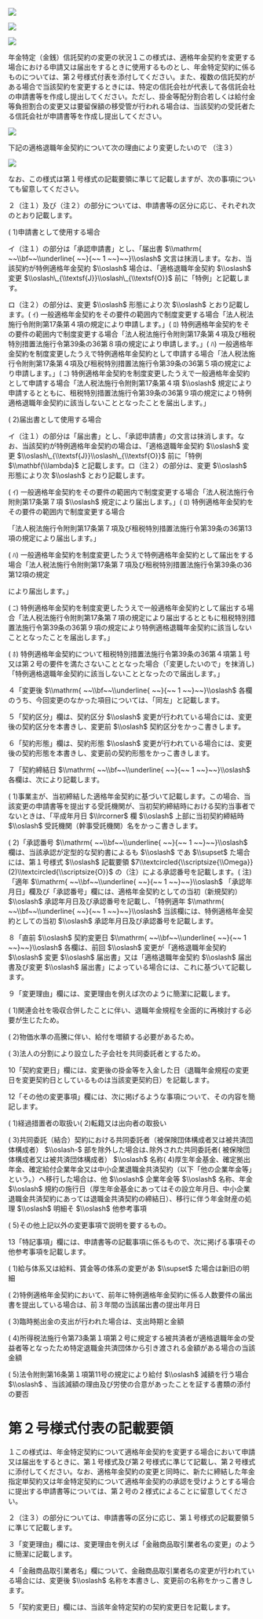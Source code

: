 ![](https://www.nta.go.jp/tmp/9a3444ee-f75e-4a99-aca2-bda0b9f90c24/images/40f2356ddb5a8ebe87330eb3b692d367ad929b388dcf8e5ed0ae424681523852.jpg)

![](https://www.nta.go.jp/tmp/9a3444ee-f75e-4a99-aca2-bda0b9f90c24/images/3b68edf4bedea30a1aba9a511550301b77ea89309c717b9d30e4ae28370ed9a0.jpg)

![](https://www.nta.go.jp/tmp/9a3444ee-f75e-4a99-aca2-bda0b9f90c24/images/60edb347579e073bfd260e28f036b90463cfbc886e586810efc76723b2f2b6a7.jpg)

年金特定（金銭）信託契約の変更の状況１この様式は、適格年金契約を変更する場合における申請又は届出をするときに使用するものとし、年金特定契約に係るものについては、第２号様式付表を添付してください。また、複数の信託契約がある場合で当該契約を変更するときには、特定の信託会社が代表して各信託会社の申請書等を作成し提出してください。ただし、掛金等配分割合若しくは給付金等負担割合の変更又は要留保額の移受管が行われる場合は、当該契約の受託者たる信託会社が申請書等を作成し提出してください。

![](https://www.nta.go.jp/tmp/9a3444ee-f75e-4a99-aca2-bda0b9f90c24/images/5f89fb397cd6fffbd0440a9ad4b99bcabb7d3b13995c62e25cb5f9c40109442b.jpg)

下記の適格退職年金契約について次の理由により変更したいので （注３）

![](https://www.nta.go.jp/tmp/9a3444ee-f75e-4a99-aca2-bda0b9f90c24/images/a95f0c3e1dabf0f0e1a33fd7097d6955ebe0a86bff88155544575c3639892bb1.jpg)

なお、この様式は第１号様式の記載要領に準じて記載しますが、次の事項についても留意してください。

２（注１）及び（注２）の部分については、申請書等の区分に応じ、それぞれ次のとおり記載します。

( 1)申請書として使用する場合

イ（注１）の部分は「承認申請書」とし、「届出書 $\\mathrm{ ~~\\bf~~\\underline{ ~~}{~~ 1 ~~}~~}\\oslash$ 文言は抹消します。なお、当該契約が特例適格年金契約 $\\oslash$ 場合は、「適格退職年金契約 $\\oslash$ 変更 $\\oslash\_{\\textsf{J}}\\oslash\_{\\textsf{O}}$ 前に「特例」と記載します。

ロ（注２）の部分は、変更 $\\oslash$ 形態により次 $\\oslash$ とおり記載します。( ｲ) 一般適格年金契約をその要件の範囲内で制度変更する場合「法人税法施行令附則第17条第４項の規定により申請します。」( ﾛ) 特例適格年金契約をその要件の範囲内で制度変更する場合「法人税法施行令附則第17条第４項及び租税特別措置法施行令第39条の36第８項の規定により申請します。」( ﾊ) 一般適格年金契約を制度変更したうえで特例適格年金契約として申請する場合「法人税法施行令附則第17条第４項及び租税特別措置法施行令第39条の36第５項の規定により申請します。」( ﾆ) 特例適格年金契約を制度変更したうえで一般適格年金契約として申請する場合「法人税法施行令附則第17条第４項 $\\oslash$ 規定により申請するとともに、租税特別措置法施行令第39条の36第９項の規定により特例適格退職年金契約に該当しないこととなったことを届出します。」

( 2)届出書として使用する場合

イ（注１）の部分は「届出書」とし、「承認申請書」の文言は抹消します。なお、当該契約が特例適格年金契約の場合は、「適格退職年金契約 $\\oslash$ 変更 $\\oslash\_{\\textsf{J}}\\oslash\_{\\textsf{O}}$ 前に「特例 $\\mathbf{\\lambda}$ と記載します。ロ（注２）の部分は、変更 $\\oslash$ 形態により次 $\\oslash$ とおり記載します。

( ｲ) 一般適格年金契約をその要件の範囲内で制度変更する場合「法人税法施行令附則第17条第７項 $\\oslash$ 規定により届出します。」( ﾛ) 特例適格年金契約をその要件の範囲内で制度変更する場合

「法人税法施行令附則第17条第７項及び租税特別措置法施行令第39条の36第13項の規定により届出します。」

( ﾊ) 一般適格年金契約を制度変更したうえで特例適格年金契約として届出をする場合「法人税法施行令附則第17条第７項及び租税特別措置法施行令第39条の36第12項の規定

により届出します。」

( ﾆ) 特例適格年金契約を制度変更したうえで一般適格年金契約として届出する場合「法人税法施行令附則第17条第７項の規定により届出するとともに租税特別措置法施行令第39条の36第９項の規定により特例適格退職年金契約に該当しないこととなったことを届出します。」

( ﾎ) 特例適格年金契約について租税特別措置法施行令第39条の36第４項第１号又は第２号の要件を満たさないこととなった場合（「変更したいので」を抹消し) 「特例適格退職年金契約に該当しないこととなったので届出します。」

４「変更後 $\\mathrm{ ~~\\bf~~\\underline{ ~~}{~~ 1 ~~}~~}\\oslash$ 各欄のうち、今回変更のなかった項目については、「同左」と記載します。

５「契約区分」欄は、契約区分 $\\oslash$ 変更が行われている場合には、変更後の契約区分を本書きし、変更前 $\\oslash$ 契約区分をかっこ書きします。

６「契約形態」欄は、契約形態 $\\oslash$ 変更が行われている場合には、変更後の契約形態を本書きし、変更前の契約形態をかっこ書きします。

７「契約締結日 $\\mathrm{ ~~\\bf~~\\underline{ ~~}{~~ 1 ~~}~~}\\oslash$ 各欄は、次により記載します。

( 1)事業主が、当初締結した適格年金契約に基づいて記載します。この場合、当該変更の申請書等を提出する受託機関が、当初契約締結時における契約当事者でないときは、「平成年月日 $\\lrcorner$ 欄 $\\oslash$ 上部に当初契約締結時 $\\oslash$ 受託機関（幹事受託機関）名をかっこ書きします。

( 2)「承認番号 $\\mathrm{ ~~\\bf~~\\underline{ ~~}{~~ 1 ~~}~~}\\oslash$ 欄は、当該承認が定型的な契約書によるも $\\oslash$ であ $\\supset$ た場合には、第１号様式 $\\oslash$ 記載要領 $7\\textcircled{\\scriptsize{\\Omega}}(2)\\textcircled{\\scriptsize{O}}$ の（注）による承認番号を記載します。( 注) 「適年 $\\mathrm{ ~~\\bf~~\\underline{ ~~}{~~ 1 ~~}~~}\\oslash$ 「承認年月日」欄及び「承認番号」欄には、適格年金契約としての当初（新規契約） $\\oslash$ 承認年月日及び承認番号を記載し、「特例適年 $\\mathrm{ ~~\\bf~~\\underline{ ~~}{~~ 1 ~~}~~}\\oslash$ 当該欄には、特例適格年金契約としての当初 $\\oslash$ 承認年月日及び承認番号を記載します。

８「直前 $\\oslash$ 契約変更日 $\\mathrm{ ~~\\bf~~\\underline{ ~~}{~~ 1 ~~}~~}\\oslash$ 各欄は、前回 $\\oslash$ 変更が「適格退職年金契約 $\\oslash$ 変更 $\\oslash$ 届出書」又は「適格退職年金契約 $\\oslash$ 届出書及び変更 $\\oslash$ 届出書」によっている場合には、これに基づいて記載します。

９「変更理由」欄には、変更理由を例えば次のように簡潔に記載します。

( 1)関連会社を吸収合併したことに伴い、退職年金規程を全面的に再検討する必要が生じたため。

( 2)物価水準の高騰に伴い、給付を増額する必要があるため。

( 3)法人の分割により設立した子会社を共同委託者とするため。

10「契約変更日」欄には、変更後の掛金等を入金した日（退職年金規程の変更日を変更契約日としているものは当該変更契約日）を記載します。

12「その他の変更事項」欄には、次に掲げるような事項について、その内容を簡記します。

( 1)経過措置者の取扱い( 2)転籍又は出向者の取扱い

( 3)共同委託（結合）契約における共同委託者（被保険団体構成者又は被共済団体構成者） $\\oslash-$ 部を除外した場合は､除外された共同委託者( 被保険団体構成者又は被共済団体構成者） $\\oslash$ 名称( 4)厚生年金基金、確定拠出年金、確定給付企業年金又は中小企業退職金共済契約（以下「他の企業年金等」という。）へ移行した場合は、他 $\\oslash$ 企業年金等 $\\oslash$ 名称、年金 $\\oslash$ 規約の施行日（厚生年金基金にあってはその設立年月日、中小企業退職金共済契約にあっては退職金共済契約の締結日）、移行に伴う年金財産の処理 $\\oslash$ 明細そ $\\oslash$ 他参考事項

( 5)その他上記以外の変更事項で説明を要するもの。

13「特記事項」欄には、申請書等の記載事項に係るもので、次に掲げる事項その他参考事項を記載します。

( 1)給与体系又は給料、賃金等の体系の変更があ $\\supset$ た場合は新旧の明細

( 2)特例適格年金契約において、前年に特例適格年金契約に係る人数要件の届出書を提出している場合は、前３年間の当該届出書の提出年月日

( 3)臨時拠出金の支出が行われた場合は、支出時期と金額

( 4)所得税法施行令第73条第１項第２号に規定する被共済者が適格退職年金の受益者等となったため特定退職金共済団体から引き渡される金額がある場合の当該金額

( 5)法令附則第16条第１項第11号の規定により給付 $\\oslash$ 減額を行う場合 $\\oslash$ 、当該減額の理由及び労使の合意があったことを証する書類の添付の要否

# 第２号様式付表の記載要領

１この様式は、年金特定契約について適格年金契約を変更する場合において申請又は届出をするときに、第１号様式及び第２号様式に準じて記載し、第２号様式に添付してください。なお、適格年金契約の変更と同時に、新たに締結した年金指定単契約又は年金特定契約について適格年金契約の承認を受けようとする場合に提出する申請書等については、第２号の２様式によることに留意してください。

２（注３）の部分については、申請書等の区分に応じ、第１号様式の記載要領５に準じて記載します。

３「変更理由」欄には、変更理由を例えば「金融商品取引業者名の変更」のように簡潔に記載します。

４「金融商品取引業者名」欄について、金融商品取引業者名の変更が行われている場合には、変更後 $\\oslash$ 名称を本書きし、変更前の名称をかっこ書きします。

５「契約変更日」欄には、当該年金特定契約の契約変更日を記載します。